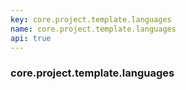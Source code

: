 ```yaml
---
key: core.project.template.languages
name: core.project.template.languages
api: true
---
```


### core.project.template.languages
